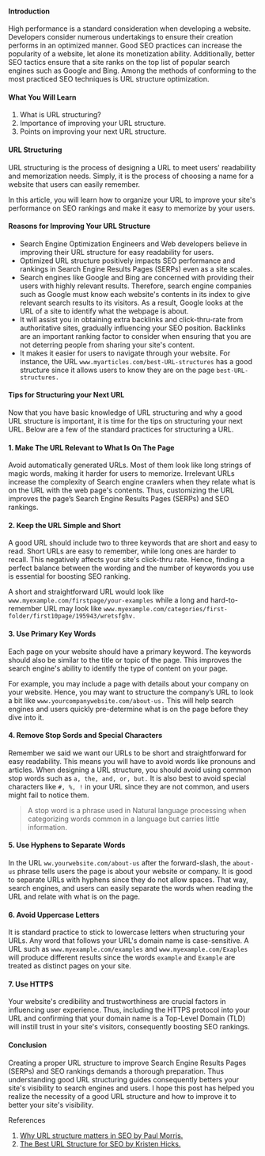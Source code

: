 #### Introduction
High performance is a standard consideration when developing a website. Developers consider numerous undertakings to ensure their creation performs in an optimized manner. Good SEO practices can increase the popularity of a website, let alone its monetization ability. Additionally, better SEO tactics ensure that a site ranks on the top list of popular search engines such as Google and Bing. Among the methods of conforming to the most practiced SEO techniques is URL structure optimization.
#### What You Will Learn

1.  What is URL structuring?
2.  Importance of improving your URL structure.
3.  Points on improving your next URL structure.

#### URL Structuring
URL structuring is the process of designing a URL to meet users' readability and memorization needs. Simply, it is the process of choosing a name for a website that users can easily remember.

In this article, you will learn how to organize your URL to improve your site's performance on SEO rankings and make it easy to memorize by your users.

#### Reasons for Improving Your URL Structure

- Search Engine Optimization Engineers and Web developers believe in improving their URL structure for easy readability for users. 
- Optimized URL structure positively impacts SEO performance and rankings in Search Engine Results Pages (SERPs) even as a site scales.
- Search engines like Google and Bing are concerned with providing their users with highly relevant results. Therefore, search engine companies such as Google must know each website's contents in its index to give relevant search results to its visitors. As a result, Google looks at the URL of a site to identify what the webpage is about.
- It will assist you in obtaining extra backlinks and click-thru-rate from authoritative sites, gradually influencing your SEO position. Backlinks are an important ranking factor to consider when ensuring that you are not deterring people from sharing your site's content.
- It makes it easier for users to navigate through your website. For instance, the URL `www.myarticles.com/best-URL-structures` has a good structure since it allows users to know they are on the page `best-URL-structures.`

#### Tips for Structuring your Next URL
Now that you have basic knowledge of URL structuring and why a good URL structure is important, it is time for the tips on structuring your next URL. Below are a few of the standard practices for structuring a URL.

#### 1. Make The URL Relevant to What Is On The Page
Avoid automatically generated URLs. Most of them look like long strings of magic words, making it harder for users to memorize. 
Irrelevant URLs increase the complexity of Search engine crawlers when they relate what is on the URL with the web page's contents. Thus, customizing the URL improves the page’s Search Engine Results Pages (SERPs) and SEO rankings.

#### 2. Keep the URL Simple and Short
A good URL should include two to three keywords that are short and easy to read. Short URLs are easy to remember, while long ones are harder to recall. This negatively affects your site's click-thru rate. Hence, finding a perfect balance between the wording and the number of keywords you use is essential for boosting SEO ranking. 

A short and straightforward URL would look like  `www.myexample.com/firstpage/your-examples` while a long and hard-to-remember URL may look like `www.myexample.com/categories/first-folder/first10page/195943/wretsfghv.`

#### 3. Use Primary Key Words
Each page on your website should have a primary keyword. The keywords should also be similar to the title or topic of the page. This improves the search engine's ability to identify the type of content on your page. 

For example, you may include a page with details about your company on your website. Hence, you may want to structure the company’s URL to look a bit like `www.yourcompanywebsite.com/about-us.` This will help search engines and users quickly pre-determine what is on the page before they dive into it.

#### 4. Remove Stop Sords and Special Characters
Remember we said we want our URLs to be short and straightforward for easy readability. This means you will have to avoid words like pronouns and articles. When designing a URL structure, you should avoid using common stop words such as `a, the, and, or, but.` 
It is also best to avoid special characters like `#, %, !` in your URL since they are not common, and users might fail to notice them.

> A stop word is a phrase used in Natural language processing when categorizing words common in a language but carries little information. 

#### 5. Use Hyphens to Separate Words
In the URL `ww.yourwebsite.com/about-us` after the forward-slash, the `about-us` phrase tells users the page is about your website or company. 
It is good to separate URLs with hyphens since they do not allow spaces. That way, search engines, and users can easily separate the words when reading the URL and relate with what is on the page.

#### 6. Avoid Uppercase Letters
It is standard practice to stick to lowercase letters when structuring your URLs. Any word that follows your URL's domain name is case-sensitive. A URL such as `www.myexample.com/examples` and `www.myexample.com/Exaples` will produce different results since the words `example` and `Example` are treated as distinct pages on your site. 

#### 7. Use HTTPS
Your website's credibility and trustworthiness are crucial factors in influencing user experience. Thus,  including the HTTPS protocol into your URL and confirming that your domain name is a Top-Level Domain (TLD) will instill trust in your site's visitors, consequently boosting SEO rankings.

#### Conclusion
Creating a proper URL structure to improve Search Engine Results Pages (SERPs) and SEO rankings demands a thorough preparation. Thus understanding good URL structuring guides consequently betters your site's visibility to search engines and users. 
I hope this post has helped you realize the necessity of a good URL structure and how to improve it to better your site's visibility. 

References
1.  [Why URL structure matters in SEO by Paul Morris.](https://amasty.com/blog/why-url-structure-matters-in-seo/) 
2.  [The Best URL Structure for SEO by Kristen Hicks.](https://www.hostgator.com/blog/best-url-structure-seo/)